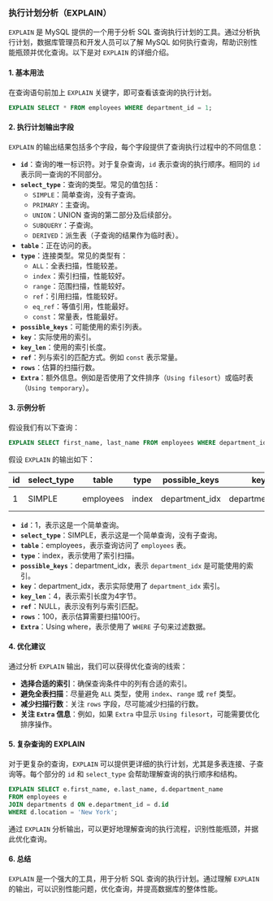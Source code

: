 ### 执行计划分析（EXPLAIN）

`EXPLAIN` 是 MySQL 提供的一个用于分析 SQL 查询执行计划的工具。通过分析执行计划，数据库管理员和开发人员可以了解 MySQL 如何执行查询，帮助识别性能瓶颈并优化查询。以下是对 `EXPLAIN` 的详细介绍。

#### 1. **基本用法**

在查询语句前加上 `EXPLAIN` 关键字，即可查看该查询的执行计划。

```sql
EXPLAIN SELECT * FROM employees WHERE department_id = 1;
```

#### 2. **执行计划输出字段**

`EXPLAIN` 的输出结果包括多个字段，每个字段提供了查询执行过程中的不同信息：

- **`id`**：查询的唯一标识符。对于复杂查询，`id` 表示查询的执行顺序。相同的 `id` 表示同一查询的不同部分。
- **`select_type`**：查询的类型。常见的值包括：
  - `SIMPLE`：简单查询，没有子查询。
  - `PRIMARY`：主查询。
  - `UNION`：UNION 查询的第二部分及后续部分。
  - `SUBQUERY`：子查询。
  - `DERIVED`：派生表（子查询的结果作为临时表）。
- **`table`**：正在访问的表。
- **`type`**：连接类型。常见的类型有：
  - `ALL`：全表扫描，性能较差。
  - `index`：索引扫描，性能较好。
  - `range`：范围扫描，性能较好。
  - `ref`：引用扫描，性能较好。
  - `eq_ref`：等值引用，性能最好。
  - `const`：常量表，性能最好。
- **`possible_keys`**：可能使用的索引列表。
- **`key`**：实际使用的索引。
- **`key_len`**：使用的索引长度。
- **`ref`**：列与索引的匹配方式。例如 `const` 表示常量。
- **`rows`**：估算的扫描行数。
- **`Extra`**：额外信息。例如是否使用了文件排序（`Using filesort`）或临时表（`Using temporary`）。

#### 3. **示例分析**

假设我们有以下查询：

```sql
EXPLAIN SELECT first_name, last_name FROM employees WHERE department_id = 1;
```

假设 `EXPLAIN` 的输出如下：

| id | select_type | table     | type  | possible_keys   | key              | key_len | ref              | rows | Extra       |
|----|-------------|-----------|-------|-----------------|------------------|---------|------------------|------|-------------|
| 1  | SIMPLE      | employees | index | department_idx  | department_idx   | 4       | NULL             | 100  | Using where |

- **`id`**：1，表示这是一个简单查询。
- **`select_type`**：SIMPLE，表示这是一个简单查询，没有子查询。
- **`table`**：employees，表示查询访问了 `employees` 表。
- **`type`**：index，表示使用了索引扫描。
- **`possible_keys`**：department_idx，表示 `department_idx` 是可能使用的索引。
- **`key`**：department_idx，表示实际使用了 `department_idx` 索引。
- **`key_len`**：4，表示索引长度为4字节。
- **`ref`**：NULL，表示没有列与索引匹配。
- **`rows`**：100，表示估算需要扫描100行。
- **`Extra`**：Using where，表示使用了 `WHERE` 子句来过滤数据。

#### 4. **优化建议**

通过分析 `EXPLAIN` 输出，我们可以获得优化查询的线索：

- **选择合适的索引**：确保查询条件中的列有合适的索引。
- **避免全表扫描**：尽量避免 `ALL` 类型，使用 `index`、`range` 或 `ref` 类型。
- **减少扫描行数**：关注 `rows` 字段，尽可能减少扫描的行数。
- **关注 `Extra` 信息**：例如，如果 `Extra` 中显示 `Using filesort`，可能需要优化排序操作。

#### 5. **复杂查询的 EXPLAIN**

对于更复杂的查询，`EXPLAIN` 可以提供更详细的执行计划，尤其是多表连接、子查询等。每个部分的 `id` 和 `select_type` 会帮助理解查询的执行顺序和结构。

```sql
EXPLAIN SELECT e.first_name, e.last_name, d.department_name
FROM employees e
JOIN departments d ON e.department_id = d.id
WHERE d.location = 'New York';
```

通过 `EXPLAIN` 分析输出，可以更好地理解查询的执行流程，识别性能瓶颈，并据此优化查询。

#### 6. **总结**

`EXPLAIN` 是一个强大的工具，用于分析 SQL 查询的执行计划。通过理解 `EXPLAIN` 的输出，可以识别性能问题，优化查询，并提高数据库的整体性能。